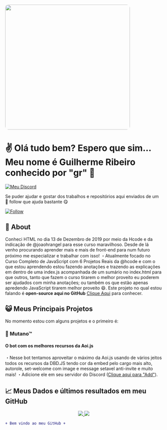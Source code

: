 <img src="https://cdn.discordapp.com/attachments/813809519707947098/837493363300892692/banner_1.jpg" style="width:400px; height:400px; align-items:center; border-radius:2.5%;">

# ✌ Olá tudo bem? Espero que sim... Meu nome é **Guilherme Ribeiro** conhecido por "gr" 🤗

<p align="left">
    <a href="https://discord.gg/WhgM2M2hYr">
        <img alt="Meu Discord" src="https://img.shields.io/badge/Discord-guih.rib%231511-blue">
    </a>
</p>

Se puder ajudar e gostar dos trabalhos e repositórios aqui enviados de um 🌟 follow que ajuda bastante 😋

<p align="left">
    <a href="#">
        <img alt="Follow" src="https://img.shields.io/github/followers/guilhermedsribeiro?label=followers&style=social">
    </a>
</p>

## 🤔 About
Conheci HTML no dia 13 de Dezembro de 2019 por meio da Hcode e da indicação de @joaohrangel para esse curso maravilhoso. Desde de lá venho procurando aprender mais e mais de front-end para num futuro próximo me especializar e trabalhar com isso!
・Atualmente focado no Curso Completo de JavaScript com 6 Projetos Reais da @hcode e com o que estou aprendendo estou fazendo anotações e trazendo as explicações em dentro de uma index.js acompanhada de um sumário no index.html para que outros, tanto que fazem o curso tirarem o melhor proveito eu poderem ser ajudados com minha anotações; ou também os que estão apenas apredendo JavaScript tirarem melhor proveito 😄. Este projeto no qual estou falando é **open-source aqui no GitHub** [Clique Aqui](https://github.com/guilhersribeiro/Hcode-Curso-JavaScript) para conhecer.

## 😺 Meus Principais Projetos

No momento estou com alguns projetos e o primeiro é:
  ### 🐯 Mutano™
  #### O bot com os melhores recursos da Aoi.js
・Nesse bot tentamos aproveitar o máximo da Aoi.js usando de vários jeitos todos os recursos da DBD.JS tendo cor da embed pelo cargo mais alto, autorole, set-welcome com image e message setavel anti-invite e muito mais!
・Adicione ele em seu servidor do Discord (<a href="https://discord.com/oauth2/authorize?client_id=763109929300262953&permissions=8&redirect_uri=https://www.zuraaa.com/bots/763109929300262953/&response_type=code&scope=identify%20bot">Clique aqui para "Add"</a>).<br>

## 📈 Meus Dados e últimos resultados em meu GitHub

<p align = "center">
  <a href="https://github.com/guilhermedsribeiro/">
    <img src="https://github-readme-stats.vercel.app/api?username=guilhermedsribeiro&show_icons=true&theme=react&line_height=27">
    <img src="https://github-readme-stats.vercel.app/api/top-langs/?username=guilhermedsribeiro&layout=compact&theme=react">
  </a>
</p>

```diff
+ Bem vindo ao meu GitHub +
```
